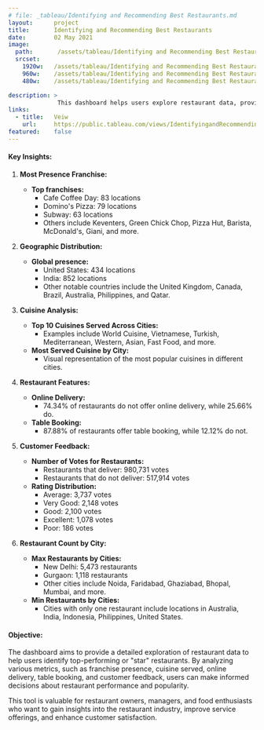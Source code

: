 ```yaml
---
# file: _tableau/Identifying and Recommending Best Restaurants.md
layout:      project
title:       Identifying and Recommending Best Restaurants
date:        02 May 2021
image:
  path:       /assets/tableau/Identifying and Recommending Best Restaurants.png
  srcset:
    1920w:   /assets/tableau/Identifying and Recommending Best Restaurants.png
    960w:    /assets/tableau/Identifying and Recommending Best Restaurants.png
    480w:    /assets/tableau/Identifying and Recommending Best Restaurants.png

description: >
              This dashboard helps users explore restaurant data, providing a comprehensive understanding to identify "star" restaurants based on various metrics such as franchise presence, cuisine served, and customer preferences.
links:
  - title:   Veiw
    url:     https://public.tableau.com/views/IdentifyingandRecommendingBestRestaurants_16350643249890/Dashboard1?:language=en-US&:display_count=n&:origin=viz_share_link
featured:    false
---
```

#### Key Insights:

1.  **Most Presence Franchise:**
    
    -   **Top franchises:**
        -   Cafe Coffee Day: 83 locations
        -   Domino's Pizza: 79 locations
        -   Subway: 63 locations
        -   Others include Keventers, Green Chick Chop, Pizza Hut, Barista, McDonald's, Giani, and more.
2.  **Geographic Distribution:**
    
    -   **Global presence:**
        -   United States: 434 locations
        -   India: 852 locations
        -   Other notable countries include the United Kingdom, Canada, Brazil, Australia, Philippines, and Qatar.
3.  **Cuisine Analysis:**
    
    -   **Top 10 Cuisines Served Across Cities:**
        -   Examples include World Cuisine, Vietnamese, Turkish, Mediterranean, Western, Asian, Fast Food, and more.
    -   **Most Served Cuisine by City:**
        -   Visual representation of the most popular cuisines in different cities.
4.  **Restaurant Features:**
    
    -   **Online Delivery:**
        -   74.34% of restaurants do not offer online delivery, while 25.66% do.
    -   **Table Booking:**
        -   87.88% of restaurants offer table booking, while 12.12% do not.
5.  **Customer Feedback:**
    
    -   **Number of Votes for Restaurants:**
        -   Restaurants that deliver: 980,731 votes
        -   Restaurants that do not deliver: 517,914 votes
    -   **Rating Distribution:**
        -   Average: 3,737 votes
        -   Very Good: 2,148 votes
        -   Good: 2,100 votes
        -   Excellent: 1,078 votes
        -   Poor: 186 votes
6.  **Restaurant Count by City:**
    
    -   **Max Restaurants by Cities:**
        -   New Delhi: 5,473 restaurants
        -   Gurgaon: 1,118 restaurants
        -   Other cities include Noida, Faridabad, Ghaziabad, Bhopal, Mumbai, and more.
    -   **Min Restaurants by Cities:**
        -   Cities with only one restaurant include locations in Australia, India, Indonesia, Philippines, United States.

#### Objective:

The dashboard aims to provide a detailed exploration of restaurant data to help users identify top-performing or "star" restaurants. By analyzing various metrics, such as franchise presence, cuisine served, online delivery, table booking, and customer feedback, users can make informed decisions about restaurant performance and popularity.

This tool is valuable for restaurant owners, managers, and food enthusiasts who want to gain insights into the restaurant industry, improve service offerings, and enhance customer satisfaction.
